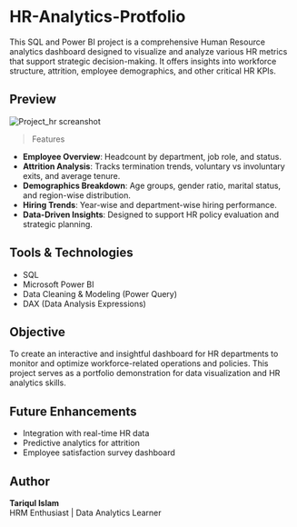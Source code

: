# HR-Analytics-Protfolio

This SQL and Power BI project is a comprehensive Human Resource analytics dashboard designed to visualize and analyze various HR metrics that support strategic decision-making. It offers insights into workforce structure, attrition, employee demographics, and other critical HR KPIs.

##  Preview

 ![Project_hr screanshot](https://github.com/user-attachments/assets/c416309d-1de5-4e3a-bc83-c55b4eb6ea12)
> Features

- **Employee Overview**: Headcount by department,
job role, and status.
- **Attrition Analysis**: Tracks termination trends, voluntary vs involuntary exits, and average tenure.
- **Demographics Breakdown**: Age groups, gender ratio, marital status, and region-wise distribution.
- **Hiring Trends**: Year-wise and department-wise hiring performance.
- **Data-Driven Insights**: Designed to support HR policy evaluation and strategic planning.


## Tools & Technologies
- SQL
- Microsoft Power BI
- Data Cleaning & Modeling (Power Query)
- DAX (Data Analysis Expressions)

## Objective

To create an interactive and insightful dashboard for HR departments to monitor and optimize workforce-related operations and policies. This project serves as a portfolio demonstration for data visualization and HR analytics skills.



##  Future Enhancements

- Integration with real-time HR data 
- Predictive analytics for attrition
- Employee satisfaction survey dashboard

##  Author

**Tariqul Islam**  
HRM Enthusiast | Data Analytics Learner  


